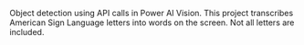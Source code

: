 Object detection using API calls in Power AI Vision.  This project transcribes American Sign Language letters into words on the screen.  Not all letters are included.
